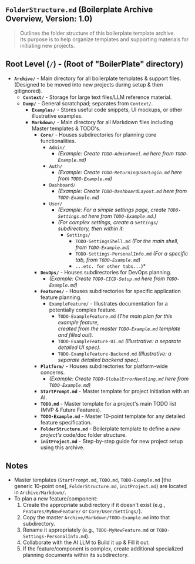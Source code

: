 ## **`FolderStructure.md` (Boilerplate Archive Overview, Version: 1.0)**

> Outlines the folder structure of this boilerplate template archive.  
> Its purpose is to help organize templates and supporting materials for initiating new projects.

## Root Level (`/`) - (Root of "BoilerPlate" directory)

- **`Archive/`** - Main directory for all boilerplate templates & support files.  
  (Designed to be moved into new projects during setup & then gitignored).
  - **`Context/`** - Storage for large text files/LLM reference material.
  - **`Dump/`** - General scratchpad; separates from `Context/`.
    - **`Examples/`** - Stores useful code snippets, UI mockups, or other illustrative examples.
    - **`Markdown/`** - Main directory for all Markdown files including Master templates & TODO's.
      - **`Core/`** - Houses subdirectories for planning core functionalities.
        - `Admin/`
          - _(Example: Create `TODO-AdminPanel.md` here from `TODO-Example.md`)_
        - `Auth/`
          - _(Example: Create `TODO-ReturningUserLogin.md` here from `TODO-Example.md`)_
        - `Dashboard/`
          - _(Example: Create `TODO-DashboardLayout.md` here from `TODO-Example.md`)_
        - `User/`
          - _(Example: For a simple settings page, create `TODO-Settings.md` here from `TODO-Example.md`.)_
          - _(For complex settings, create a `Settings/` subdirectory, then within it:_
            - `Settings/`
              - `TODO-SettingsShell.md` _(For the main shell, from `TODO-Example.md`)_
              - `TODO-Settings-PersonalInfo.md` _(For a specific tab, from `TODO-Example.md`)_
              - `...etc. for other tabs...`)\*
      - **`DevOps/`** - Houses subdirectories for DevOps planning.
        - _(Example: Create `TODO-CICD-Setup.md` here from `TODO-Example.md`)_
      - **`Features/`** - Houses subdirectories for specific application feature planning.
        - `ExampleFeature/` - Illustrates documentation for a potentially complex feature.
          - `TODO-ExampleFeature.md` _(The main plan for this example feature,  
             created from the master `TODO-Example.md` template and filled out)._
          - `TODO-ExampleFeature-UI.md` _(Illustrative: a separate detailed UI spec)._
          - `TODO-ExampleFeature-Backend.md` _(Illustrative: a separate detailed backend spec)._
      - **`Platform/`** - Houses subdirectories for platform-wide concerns.
        - _(Example: Create `TODO-GlobalErrorHandling.md` here from `TODO-Example.md`)_
      - **`StartPrompt.md`** - Master template for project initiation with an AI.
      - **`TODO.md`** - Master template for a project's main TODO list (MVP & Future Features).
      - **`TODO-Example.md`** - Master 10-point template for any detailed feature specification.
      - **`FolderStructure.md`** - Boilerplate template to define a _new project's_ code/doc folder structure.
      - **`initProject.md`** - Step-by-step guide for new project setup using this archive.

## Notes

- Master templates (`StartPrompt.md`, `TODO.md`, `TODO-Example.md` [the generic 10-point one], `FolderStructure.md`, `initProject.md`) are located in `Archive/Markdown/`.
- To plan a new feature/component:
  1.  Create the appropriate subdirectory if it doesn't exist (e.g., `Features/MyNewFeature/` or `Core/User/Settings/`).
  2.  Copy the master `Archive/Markdown/TODO-Example.md` into that subdirectory.
  3.  Rename it appropriately (e.g., `TODO-MyNewFeature.md` or `TODO-Settings-PersonalInfo.md`).
  4.  Collaborate with the AI LLM to Build it up & Fill it out.
  5.  If the feature/component is complex, create additional specialized planning documents within its subdirectory.
